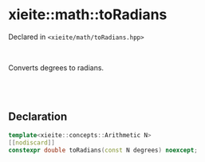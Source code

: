 # xieite::math::toRadians
Declared in `<xieite/math/toRadians.hpp>`

<br/>

Converts degrees to radians.

<br/><br/>

## Declaration
```cpp
template<xieite::concepts::Arithmetic N>
[[nodiscard]]
constexpr double toRadians(const N degrees) noexcept;
```
